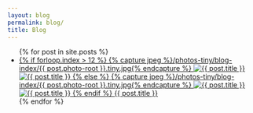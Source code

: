 ```yaml
---
layout: blog
permalink: blog/
title: Blog
---
```

<ul class="posts">
{% for post in site.posts %}
    <li>
        <a href="{{ post.url | prepend: site.baseurl }}">
            <picture>
            {% if forloop.index > 12 %}
                <source data-srcset="/photos/blog-index/{{ post.photo-root }}.mobile.webp, /photos/blog-index/{{ post.photo-root }}.mobile.2x.webp 2x" type="image/webp">
                <source data-srcset="/photos/blog-index/{{ post.photo-root }}.mobile.jpg, /photos/blog-index/{{ post.photo-root }}.mobile.2x.jpg 2x" type="image/jpeg">
                {% capture jpeg %}/photos-tiny/blog-index/{{ post.photo-root }}.tiny.jpg{% endcapture %}
                <img src="{% base64 jpeg %}" data-srcset="/photos/blog-index/{{ post.photo-root }}.mobile.jpg, /photos/blog-index/{{ post.photo-root }}.mobile.2x.jpg 2x" alt="{{ post.title }}" class="lazyload" />
                <noscript><img src="/photos/blog-index/{{ post.photo-root }}.mobile.jpg" alt="{{ post.title }}" /></noscript>
            {% else %}
                <source srcset="/photos/blog-index/{{ post.photo-root }}.mobile.webp, /photos/blog-index/{{ post.photo-root }}.mobile.2x.webp 2x" type="image/webp">
                <source srcset="/photos/blog-index/{{ post.photo-root }}.mobile.jpg, /photos/blog-index/{{ post.photo-root }}.mobile.2x.jpg 2x" type="image/jpeg">
                {% capture jpeg %}/photos-tiny/blog-index/{{ post.photo-root }}.tiny.jpg{% endcapture %}
                <img src="{% base64 jpeg %}" srcset="/photos/blog-index/{{ post.photo-root }}.mobile.jpg, /photos/blog-index/{{ post.photo-root }}.mobile.2x.jpg 2x" alt="{{ post.title }}" class="lazyload" />
                <noscript><img src="/photos/blog-index/{{ post.photo-root }}.mobile.jpg" alt="{{ post.title }}" /></noscript>
            {% endif %}
            </picture>
        </a>
        <a href="">{{ post.title }}</a>
    </li>
{% endfor %}
</ul>
